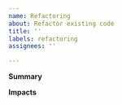 ```yaml
---
name: Refactoring
about: Refactor existing code
title: ''
labels: refactoring
assignees: ''

---
```


**Summary**

**Impacts**
